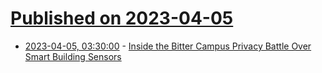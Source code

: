 # [Published on 2023-04-05](index.md)

* [2023-04-05, 03:30:00](https://yro.slashdot.org/story/23/04/04/2238249/inside-the-bitter-campus-privacy-battle-over-smart-building-sensors?utm_source=rss1.0mainlinkanon&utm_medium=feed) - [Inside the Bitter Campus Privacy Battle Over Smart Building Sensors](https://yro.slashdot.org/story/23/04/04/2238249/inside-the-bitter-campus-privacy-battle-over-smart-building-sensors?utm_source=rss1.0mainlinkanon&utm_medium=feed)
